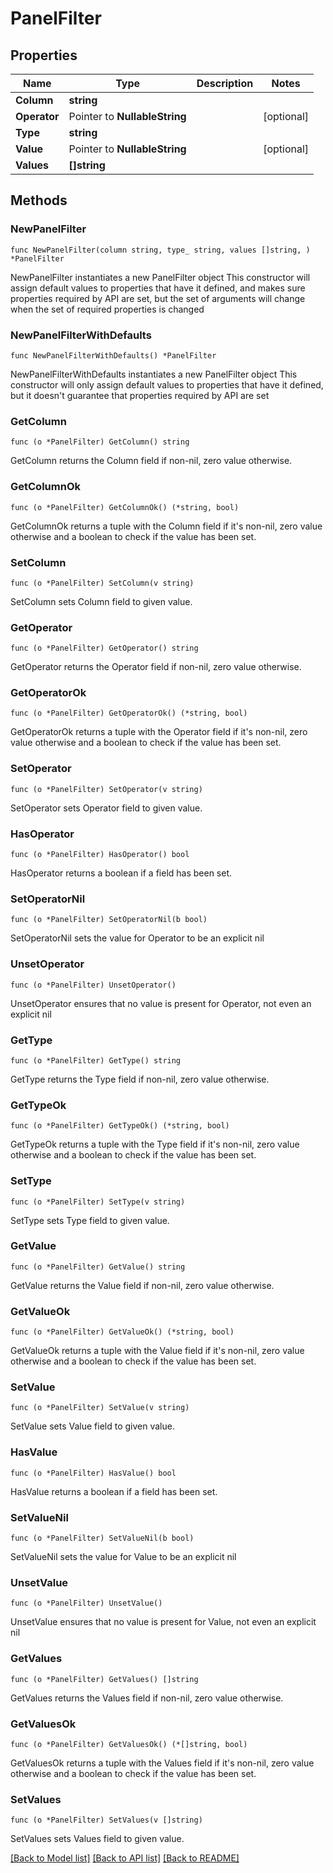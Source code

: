 # PanelFilter

## Properties

Name | Type | Description | Notes
------------ | ------------- | ------------- | -------------
**Column** | **string** |  | 
**Operator** | Pointer to **NullableString** |  | [optional] 
**Type** | **string** |  | 
**Value** | Pointer to **NullableString** |  | [optional] 
**Values** | **[]string** |  | 

## Methods

### NewPanelFilter

`func NewPanelFilter(column string, type_ string, values []string, ) *PanelFilter`

NewPanelFilter instantiates a new PanelFilter object
This constructor will assign default values to properties that have it defined,
and makes sure properties required by API are set, but the set of arguments
will change when the set of required properties is changed

### NewPanelFilterWithDefaults

`func NewPanelFilterWithDefaults() *PanelFilter`

NewPanelFilterWithDefaults instantiates a new PanelFilter object
This constructor will only assign default values to properties that have it defined,
but it doesn't guarantee that properties required by API are set

### GetColumn

`func (o *PanelFilter) GetColumn() string`

GetColumn returns the Column field if non-nil, zero value otherwise.

### GetColumnOk

`func (o *PanelFilter) GetColumnOk() (*string, bool)`

GetColumnOk returns a tuple with the Column field if it's non-nil, zero value otherwise
and a boolean to check if the value has been set.

### SetColumn

`func (o *PanelFilter) SetColumn(v string)`

SetColumn sets Column field to given value.


### GetOperator

`func (o *PanelFilter) GetOperator() string`

GetOperator returns the Operator field if non-nil, zero value otherwise.

### GetOperatorOk

`func (o *PanelFilter) GetOperatorOk() (*string, bool)`

GetOperatorOk returns a tuple with the Operator field if it's non-nil, zero value otherwise
and a boolean to check if the value has been set.

### SetOperator

`func (o *PanelFilter) SetOperator(v string)`

SetOperator sets Operator field to given value.

### HasOperator

`func (o *PanelFilter) HasOperator() bool`

HasOperator returns a boolean if a field has been set.

### SetOperatorNil

`func (o *PanelFilter) SetOperatorNil(b bool)`

 SetOperatorNil sets the value for Operator to be an explicit nil

### UnsetOperator
`func (o *PanelFilter) UnsetOperator()`

UnsetOperator ensures that no value is present for Operator, not even an explicit nil
### GetType

`func (o *PanelFilter) GetType() string`

GetType returns the Type field if non-nil, zero value otherwise.

### GetTypeOk

`func (o *PanelFilter) GetTypeOk() (*string, bool)`

GetTypeOk returns a tuple with the Type field if it's non-nil, zero value otherwise
and a boolean to check if the value has been set.

### SetType

`func (o *PanelFilter) SetType(v string)`

SetType sets Type field to given value.


### GetValue

`func (o *PanelFilter) GetValue() string`

GetValue returns the Value field if non-nil, zero value otherwise.

### GetValueOk

`func (o *PanelFilter) GetValueOk() (*string, bool)`

GetValueOk returns a tuple with the Value field if it's non-nil, zero value otherwise
and a boolean to check if the value has been set.

### SetValue

`func (o *PanelFilter) SetValue(v string)`

SetValue sets Value field to given value.

### HasValue

`func (o *PanelFilter) HasValue() bool`

HasValue returns a boolean if a field has been set.

### SetValueNil

`func (o *PanelFilter) SetValueNil(b bool)`

 SetValueNil sets the value for Value to be an explicit nil

### UnsetValue
`func (o *PanelFilter) UnsetValue()`

UnsetValue ensures that no value is present for Value, not even an explicit nil
### GetValues

`func (o *PanelFilter) GetValues() []string`

GetValues returns the Values field if non-nil, zero value otherwise.

### GetValuesOk

`func (o *PanelFilter) GetValuesOk() (*[]string, bool)`

GetValuesOk returns a tuple with the Values field if it's non-nil, zero value otherwise
and a boolean to check if the value has been set.

### SetValues

`func (o *PanelFilter) SetValues(v []string)`

SetValues sets Values field to given value.



[[Back to Model list]](../README.md#documentation-for-models) [[Back to API list]](../README.md#documentation-for-api-endpoints) [[Back to README]](../README.md)


